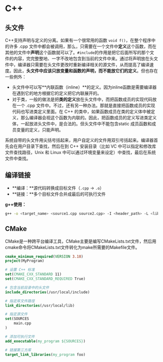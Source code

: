 # C++

## 头文件

C++支持声明与定义的分离。如果有一个很常用的函数 `void f()`，在整个程序中的许多 .cpp 文件中都会被调用，那么，只需要在一个文件中**定义**这个函数，而在其他的文件中**声明**这个函数就可以了。`#include`的作用是把它后面所写的那个文件的内容，完完整整地、一字不改地包含到当前的文件中来。通过将声明放在头文件中，编译器只需要在头文件更改时重新编译相关的源文件，从而提高了编译速度。因此，**头文件中应该只放变量和函数的声明，而不能放它们的定义**。但也存在一些例外：

* 头文件中可以写**内联函数（inline）**的定义。因为inline函数是需要编译器在遇到它的地方根据它的定义把它内联展开的。
* 对于类，一般的做法是把**类的定义**放在头文件中，而把函数成员的实现代码放在一个 .cpp 文件中。不过，还有另一种办法。那就是直接把函数成员的实现代码也写进类定义里面。在 C++ 的类中，如果函数成员在类的定义体中被定义，那么编译器会视这个函数为内联的。因此，把函数成员的定义写进类定义体，一起放进头文件中，是合法的。但头文件中不能包含static 成员函数和成员变量的定义，只能声明。

系统自带的头文件用尖括号括起来，用户自定义的文件用双引号括起来。编译器首先会在用户目录下查找，然后在到 C++ 安装目录（比如 VC 中可以指定和修改库文件查找路径，Unix 和 Linux 中可以通过环境变量来设定）中查找，最后在系统文件中查找。

## 编译链接

* **编译：**源代码转换成目标文件（`.cpp` -> `.o`）
* **链接：**多个目标文件合并成最后的可执行文件

**g++使用：**

```bash
g++ -o <target_name> <source1.cpp source2.cpp> -I <header_path> -L <libfile_path>
```

## CMake

CMake是一种跨平台编译工具，CMake主要是编写CMakeLists.txt文件，然后用cmake命令将CMakeLists.txt文件转化为make所需要的Makefile文件。

```cmake
cmake_minimum_required(VERSION 3.10)
project(MyProgram)

# 设置 C++ 标准
set(CMAKE_CXX_STANDARD 11)
set(CMAKE_CXX_STANDARD_REQUIRED True)

# 包含当前目录中的头文件
include_directories(/usr/local/include)

# 指定库文件路径
link_directories(/usr/local/lib)

# 指定源文件
set(SOURCES
    main.cpp
)

# 添加可执行文件
add_executable(my_program ${SOURCES})

# 链接第三方库
target_link_libraries(my_program foo)
```
